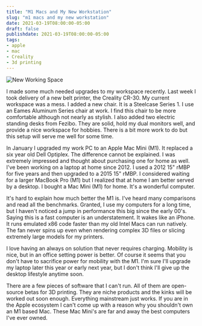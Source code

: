 ```yaml
---
title: "M1 Macs and My New Workstation"
slug: "m1 macs and my new workstation"
date: 2021-03-19T08:00:00-05:00
draft: false
publishdate: 2021-03-19T08:00:00-05:00
tags:
- apple
- mac
- Creality
- 3d printing
---
```


![New Working Space](/img/new-workstation.jpg)

I made some much needed upgrades to my workspace recently. Last week I took delivery of a new belt printer, the Creality CR-30. My current workspace was a mess. I added a new chair. It is a Steelcase Series 1. I use an Eames Aluminum Series chair at work. I find this chair to be more comfortable although not nearly as stylish. I also added two electric standing desks from Fezibo. They are solid, hold my dual monitors well, and provide a nice workspace for hobbies. There is a bit more work to do but this setup will serve me well for some time.

In January I upgraded my work PC to an Apple Mac Mini (M1). It replaced a six year old Dell Optiplex. The difference cannot be explained. I was extremely impressed and thought about purchasing one for home as well. I've been working on a laptop at home since 2012. I used a 2012 15" rMBP for five years and then upgraded to a 2015 15" rMBP. I considered waiting for a larger MacBook Pro (M1) but I realized that at home I am better served by a desktop. I bought a Mac Mini (M1) for home. It's a wonderful computer. 

It's hard to explain how much better the M1 is. I've heard many comparisons and read all the benchmarks. Granted, I use my computers for a long time, but I haven't noticed a jump in performance this big since the early 00's. Saying this is a fast computer is an understatement. It wakes like an iPhone. It runs emulated x86 code faster than my old Intel Macs can run natively. The fan never spins up even when rendering complex 3D files or slicing extremely large models for my printers. 

I love having an always on solution that never requires charging. Mobility is nice, but in an office setting power is better. Of course it seems that you don't have to sacrifice power for mobility with the M1. I'm sure I'll upgrade my laptop later this year or early next year, but I don't think I'll give up the desktop lifestyle anytime soon.

There are a few pieces of software that I can't run. All of them are open-source betas for 3D printing. They are niche products and the kinks will be worked out soon enough. Everything mainstream just works. If you are in the Apple ecosystem I can't come up with a reason why you shouldn't own an M1 based Mac. These Mac Mini's are far and away the best computers I've ever owned.